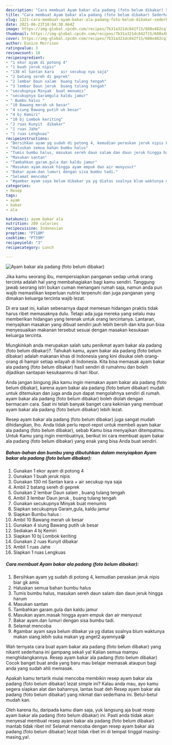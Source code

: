 ```yaml
---
description: "Cara membuat Ayam bakar ala padang (foto belum dibakar) Sederhana dan Mudah Dibuat"
title: "Cara membuat Ayam bakar ala padang (foto belum dibakar) Sederhana dan Mudah Dibuat"
slug: 1221-cara-membuat-ayam-bakar-ala-padang-foto-belum-dibakar-sederhana-dan-mudah-dibuat
date: 2021-06-23T18:04:38.664Z
image: https://img-global.cpcdn.com/recipes/7b31a321dc842f15/680x482cq70/ayam-bakar-ala-padang-foto-belum-dibakar-foto-resep-utama.jpg
thumbnail: https://img-global.cpcdn.com/recipes/7b31a321dc842f15/680x482cq70/ayam-bakar-ala-padang-foto-belum-dibakar-foto-resep-utama.jpg
cover: https://img-global.cpcdn.com/recipes/7b31a321dc842f15/680x482cq70/ayam-bakar-ala-padang-foto-belum-dibakar-foto-resep-utama.jpg
author: Eunice Morrison
ratingvalue: 3
reviewcount: 10
recipeingredient:
- "1 ekor ayam di potong 4"
- "1 buah jeruk nipis"
- "130 ml Santan kara   air secukup nya saja"
- "2 batang sereh di geprek"
- "2 lembar Daun salam  buang tulang tengah"
- "3 lembar Daun jeruk  buang tulang tengah"
- "secukupnya Minyak  buat menumis"
- "secukupnya Garamgula kaldu jamur"
- " Bumbu halus "
- "10 Bawang merah uk besar"
- "4 siung Bawang putih uk besar"
- "4 bj Kemiri"
- "10 bj Lombok keriting"
- "2 ruas Kunyit  dibakar"
- "1 ruas Jahe"
- "1 ruas Lengkuas"
recipeinstructions:
- "Bersihkan ayam yg sudah di potong 4, kemudian peraskan jeruk nipis biar gk amis"
- "Haluskan semua bahan bumbu halus"
- "Tumis bumbu halus, masukan sereh daun salam dan daun jeruk hingga harum"
- "Masukan santan"
- "Tambahkan garam.gula dan kaldu jamur"
- "Masukan ayam.masak hingga ayam empuk dan air menyusut"
- "Bakar ayam.dan lumuri dengan sisa bumbu tadi."
- "Selamat mencoba"
- "#gambar ayam saya belum dibakar ya yg diatas soalnya blum waktunya makan siang.lebih suka makan yg anget2 ayamnya😁"
categories:
- Resep
tags:
- ayam
- bakar
- ala

katakunci: ayam bakar ala 
nutrition: 209 calories
recipecuisine: Indonesian
preptime: "PT18M"
cooktime: "PT59M"
recipeyield: "3"
recipecategory: Lunch

---
```



![Ayam bakar ala padang (foto belum dibakar)](https://img-global.cpcdn.com/recipes/7b31a321dc842f15/680x482cq70/ayam-bakar-ala-padang-foto-belum-dibakar-foto-resep-utama.jpg)

Jika kamu seorang ibu, mempersiapkan panganan sedap untuk orang tercinta adalah hal yang membahagiakan bagi kamu sendiri. Tanggung jawab seorang istri bukan cuman menangani rumah saja, namun anda pun wajib memastikan keperluan nutrisi terpenuhi dan juga panganan yang dimakan keluarga tercinta wajib lezat.

Di era  saat ini, kalian sebenarnya dapat memesan hidangan praktis tidak harus ribet memasaknya dulu. Tetapi ada juga mereka yang selalu mau memberikan hidangan yang terenak untuk orang tercintanya. Lantaran, menyajikan masakan yang dibuat sendiri jauh lebih bersih dan kita pun bisa menyesuaikan makanan tersebut sesuai dengan masakan kesukaan keluarga tercinta. 



Mungkinkah anda merupakan salah satu penikmat ayam bakar ala padang (foto belum dibakar)?. Tahukah kamu, ayam bakar ala padang (foto belum dibakar) adalah makanan khas di Indonesia yang kini disukai oleh orang-orang di hampir setiap wilayah di Indonesia. Kita bisa memasak ayam bakar ala padang (foto belum dibakar) hasil sendiri di rumahmu dan boleh dijadikan santapan kesukaanmu di hari libur.

Anda jangan bingung jika kamu ingin memakan ayam bakar ala padang (foto belum dibakar), karena ayam bakar ala padang (foto belum dibakar) mudah untuk ditemukan dan juga anda pun dapat mengolahnya sendiri di rumah. ayam bakar ala padang (foto belum dibakar) boleh diolah dengan bermacam cara. Saat ini telah banyak banget cara kekinian yang membuat ayam bakar ala padang (foto belum dibakar) lebih lezat.

Resep ayam bakar ala padang (foto belum dibakar) juga sangat mudah dihidangkan, lho. Anda tidak perlu repot-repot untuk membeli ayam bakar ala padang (foto belum dibakar), sebab Kamu bisa menyajikan ditempatmu. Untuk Kamu yang ingin membuatnya, berikut ini cara membuat ayam bakar ala padang (foto belum dibakar) yang enak yang bisa Anda buat sendiri.

<!--inarticleads1-->

##### Bahan-bahan dan bumbu yang dibutuhkan dalam menyiapkan Ayam bakar ala padang (foto belum dibakar):

1. Gunakan 1 ekor ayam di potong 4
1. Gunakan 1 buah jeruk nipis
1. Gunakan 130 ml Santan kara  + air secukup nya saja
1. Ambil 2 batang sereh di geprek
1. Gunakan 2 lembar Daun salam , buang tulang tengah
1. Ambil 3 lembar Daun jeruk , buang tulang tengah
1. Gunakan secukupnya Minyak  buat menumis
1. Siapkan secukupnya Garam,gula, kaldu jamur
1. Siapkan  Bumbu halus :
1. Ambil 10 Bawang merah uk besar
1. Gunakan 4 siung Bawang putih uk besar
1. Sediakan 4 bj Kemiri
1. Siapkan 10 bj Lombok keriting
1. Gunakan 2 ruas Kunyit  dibakar
1. Ambil 1 ruas Jahe
1. Siapkan 1 ruas Lengkuas




<!--inarticleads2-->

##### Cara membuat Ayam bakar ala padang (foto belum dibakar):

1. Bersihkan ayam yg sudah di potong 4, kemudian peraskan jeruk nipis biar gk amis
1. Haluskan semua bahan bumbu halus
1. Tumis bumbu halus, masukan sereh daun salam dan daun jeruk hingga harum
1. Masukan santan
1. Tambahkan garam.gula dan kaldu jamur
1. Masukan ayam.masak hingga ayam empuk dan air menyusut
1. Bakar ayam.dan lumuri dengan sisa bumbu tadi.
1. Selamat mencoba
1. #gambar ayam saya belum dibakar ya yg diatas soalnya blum waktunya makan siang.lebih suka makan yg anget2 ayamnya😁




Wah ternyata cara buat ayam bakar ala padang (foto belum dibakar) yang nikamt sederhana ini gampang sekali ya! Kalian semua mampu menghidangkannya. Resep ayam bakar ala padang (foto belum dibakar) Cocok banget buat anda yang baru mau belajar memasak ataupun bagi anda yang sudah ahli memasak.

Apakah kamu tertarik mulai mencoba membikin resep ayam bakar ala padang (foto belum dibakar) lezat simple ini? Kalau anda mau, ayo kamu segera siapkan alat dan bahannya, lantas buat deh Resep ayam bakar ala padang (foto belum dibakar) yang nikmat dan sederhana ini. Betul-betul mudah kan. 

Oleh karena itu, daripada kamu diam saja, yuk langsung aja buat resep ayam bakar ala padang (foto belum dibakar) ini. Pasti anda tiidak akan menyesal membuat resep ayam bakar ala padang (foto belum dibakar) mantab tidak ribet ini! Selamat mencoba dengan resep ayam bakar ala padang (foto belum dibakar) lezat tidak ribet ini di tempat tinggal masing-masing,ya!.

